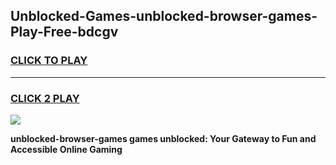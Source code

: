 
## Unblocked-Games-unblocked-browser-games-Play-Free-bdcgv
<h3>
<a href="https://premium76.site?title=unblocked-browser-games&ref=22A">CLICK TO PLAY</a></h3>
<hr>

<h3>
<a href="https://premium76.site?title=unblocked-browser-games&ref=22A">CLICK 2 PLAY</a>
  
</h3>

<a href="https://premium76.site?title=unblocked-browser-games&ref=22A"><img src="https://clearcache.store/games.png"></a>


**unblocked-browser-games games unblocked: Your Gateway to Fun and Accessible Online Gaming**
